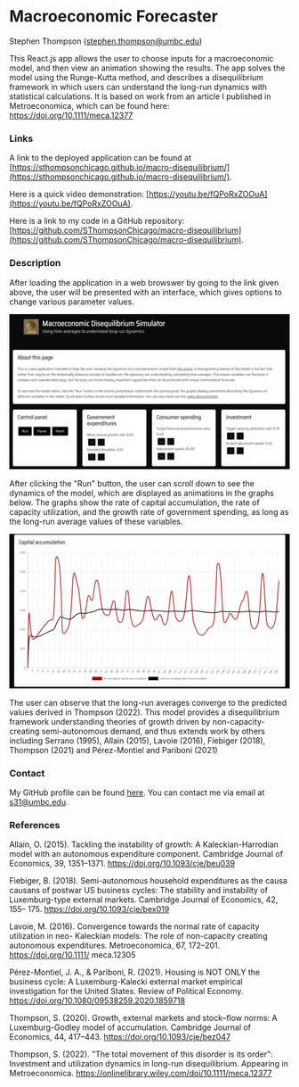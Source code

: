 # Macroeconomic Forecaster

  Stephen Thompson (stephen.thompson@umbc.edu)

  This React.js app allows the user to choose inputs for a macroeconomic model, and then view an animation showing the results. The app solves the model using the Runge-Kutta method, and describes a disequilibrium framework in which users can understand the long-run dynamics with statistical calculations. It is based on work from an article I published in Metroeconomica, which can be found here:
  https://doi.org/10.1111/meca.12377


  ### Links

  A link to the deployed application can be found at [https://sthompsonchicago.github.io/macro-disequilibrium/](https://sthompsonchicago.github.io/macro-disequilibrium/). 

  Here is a quick video demonstration: [https://youtu.be/fQPoRxZOOuA](https://youtu.be/fQPoRxZOOuA).

  Here is a link to my code in a GitHub repository: [https://github.com/SThompsonChicago/macro-disequilibrium](https://github.com/SThompsonChicago/macro-disequilibrium).

  ### Description

  After loading the application in a web browswer by going to the link given above, the user will be presented with an interface, which gives options to change various parameter values. 

  ![User interface.](assets/macroui.png)

  After clicking the "Run" button, the user can scroll down to see the dynamics of the model, which are displayed as animations in the graphs below. The graphs show the rate of capital accumulation, the rate of capacity utilization, and the growth rate of government spending, as long as the long-run average values of these variables. 
  
  ![Model Dynamics.](assets/macrodynamics.png)
  
  The user can observe that the long-run averages converge to the predicted values derived in Thompson (2022). This model provides a disequilibrium framework understanding theories of growth driven by non-capacity-creating semi-autonomous demand, and thus extends work by others including Serrano (1995), Allain (2015), Lavoie (2016), Fiebiger (2018), Thompson (2021) and Pérez-Montiel and Pariboni (2021)
  
  ### Contact

  My GitHub profile can be found [here](https://github.com/SThompsonChicago). You can contact me via email at s31@umbc.edu.

  ### References

  Allain, O. (2015). Tackling the instability of growth: A Kaleckian-Harrodian model with an autonomous expenditure component. Cambridge Journal of Economics, 39, 1351–1371. https://doi.org/10.1093/cje/beu039

  Fiebiger, B. (2018). Semi-autonomous household expenditures as the causa causans of postwar US business cycles: The stability and instability of Luxemburg-type external markets. Cambridge Journal of Economics, 42, 155– 175. https://doi.org/10.1093/cje/bex019

  Lavoie, M. (2016). Convergence towards the normal rate of capacity utilization in neo- Kaleckian models: The role of non-capacity creating autonomous expenditures. Metroeconomica, 67, 172–201. https://doi.org/10.1111/ meca.12305

  Pérez-Montiel, J. A., & Pariboni, R. (2021). Housing is NOT ONLY the business cycle: A Luxemburg-Kalecki external market empirical investigation for the United States. Review of Political Economy. https://doi.org/10.1080/09538259.2020.1859718

  Thompson, S. (2020). Growth, external markets and stock–flow norms: A Luxemburg-Godley model of accumulation. Cambridge Journal of Economics, 44, 417–443. https://doi.org/10.1093/cje/bez047

  Thompson, S. (2022). "The total movement of this disorder is its order": Investment and utilization dynamics in long-run disequilibrium. Appearing in Metroeconomica. https://onlinelibrary.wiley.com/doi/10.1111/meca.12377



  

